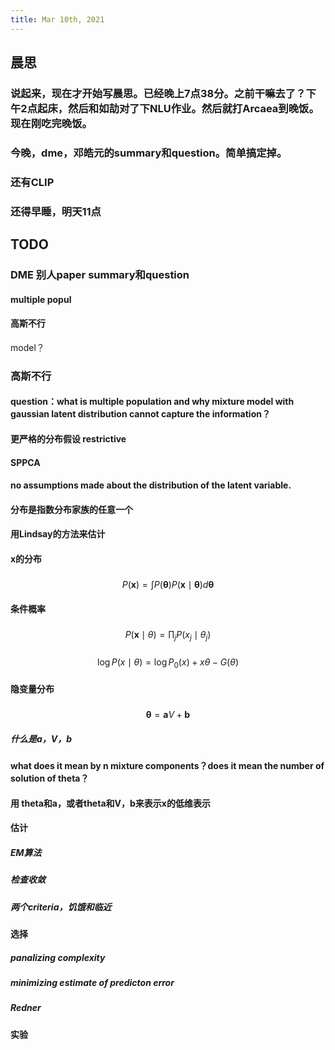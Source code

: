 ```yaml
---
title: Mar 10th, 2021
---
```


## 晨思
### 说起来，现在才开始写晨思。已经晚上7点38分。之前干嘛去了？下午2点起床，然后和如劼对了下NLU作业。然后就打Arcaea到晚饭。现在刚吃完晚饭。
### 今晚，dme，邓皓元的summary和question。简单搞定掉。
### 还有CLIP
### 还得早睡，明天11点
## TODO
### DME 别人paper summary和question
#### multiple popul
#### 高斯不行
 model？
### 高斯不行
#### question：what is multiple population and why mixture model with gaussian latent distribution cannot capture the information？
#### 更严格的分布假设 restrictive
#### SPPCA
#### no assumptions made about the distribution of the latent variable.
#### 分布是指数分布家族的任意一个
#### 用Lindsay的方法来估计
#### x的分布
#####
$$
P(\mathbf{x})=\int P(\boldsymbol{\theta}) P(\mathbf{x} \mid \boldsymbol{\theta}) d \boldsymbol{\theta}
$$
#### 条件概率
#####
$$
P(\mathbf{x} \mid \theta)=\prod_{j} P\left(x_{j} \mid \theta_{j}\right)
$$
#####
$$
\log P(x \mid \theta)=\log P_{0}(x)+x \theta-G(\theta)
$$
#### 隐变量分布
#####
$$
\boldsymbol{\theta}=\mathbf{a} V+\mathbf{b}
$$
##### 什么是a，V，b
#### what does it mean by n mixture components？does it mean the number of solution of theta？
#### 用 theta和a，或者theta和V，b来表示x的低维表示
#### 估计
##### EM算法
##### 检查收敛
##### 两个criteria，饥饿和临近
#### 选择
##### panalizing complexity
##### minimizing estimate of predicton error
##### Redner
#### 实验
#####
